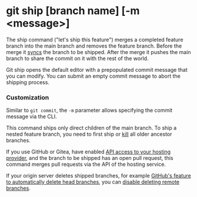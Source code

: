 # git ship [branch name] [-m &lt;message&gt;]

The ship command ("let's ship this feature") merges a completed feature branch
into the main branch and removes the feature branch. Before the merge it
[syncs](sync.md) the branch to be shipped. After the merge it pushes the main
branch to share the commit on it with the rest of the world.

Git ship opens the default editor with a prepopulated commit message that you
can modify. You can submit an empty commit message to abort the shipping
process.

### Customization

Similar to `git commit`, the `-m` parameter allows specifying the commit message
via the CLI.

This command ships only direct children of the main branch. To ship a nested
feature branch, you need to first ship or [kill](kill.md) all older ancestor
branches.

If you use GitHub or Gitea, have enabled
[API access to your hosting provider](../configure.md#enable-api-access-to-your-hosting-provider),
and the branch to be shipped has an open pull request, this command merges pull
requests via the API of the hosting service.

If your origin server deletes shipped branches, for example
[GitHub's feature to automatically delete head branches](https://help.github.com/en/github/administering-a-repository/managing-the-automatic-deletion-of-branches),
you can
[disable deleting remote branches](../configure.md#disable-deleting-remote-branches).
